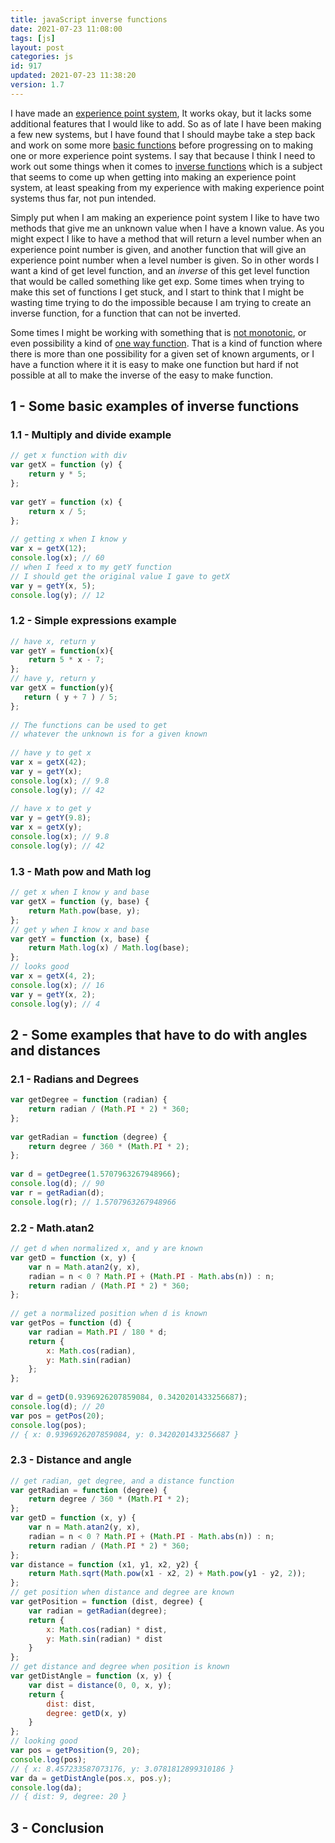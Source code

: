 ```yaml
---
title: javaScript inverse functions
date: 2021-07-23 11:08:00
tags: [js]
layout: post
categories: js
id: 917
updated: 2021-07-23 11:38:20
version: 1.7
---
```


I have made an [experience point system](/2020/04/27/js-javascript-example-exp-system/), It works okay, but it lacks some additional features that I would like to add. So as of late I have been making a few new systems, but I have found that I should maybe take a step back and work on some more [basic functions](/2019/12/26/js-function/) before progressing on to making one or more experience point systems. I say that because I think I need to work out some things when it comes to [inverse functions](https://en.wikipedia.org/wiki/Inverse_function) which is a subject that seems to come up when getting into making an experience point system, at least speaking from my experience with making experience point systems thus far, not pun intended. 

Simply put when I am making an experience point system I like to have two methods that give me an unknown value when I have a known value. As you might expect I like to have a method that will return a level number when an experience point number is given, and another function that will give an experience point number when a level number is given. So in other words I want a kind of get level function, and an _inverse_ of this get level function that would be called something like get exp. Some times when trying to make this set of functions I get stuck, and I start to think that I might be wasting time trying to do the impossible because I am trying to create an inverse function, for a function that can not be inverted. 

Some times I might be working with something that is [not monotonic](https://en.wikipedia.org/wiki/Monotonic_function), or even possibility a kind of [one way function](https://en.wikipedia.org/wiki/One-way_function). That is a kind of function where there is more than one possibility for a given set of known arguments, or I have a function where it it is easy to make one function but hard if not possible at all to make the inverse of the easy to make function.

<!-- more -->

## 1 - Some basic examples of inverse functions

### 1.1 - Multiply and divide example

```js
// get x function with div
var getX = function (y) {
    return y * 5;
};
 
var getY = function (x) {
    return x / 5;
};
 
// getting x when I know y
var x = getX(12);
console.log(x); // 60
// when I feed x to my getY function
// I should get the original value I gave to getX
var y = getY(x, 5);
console.log(y); // 12
```

### 1.2 - Simple expressions example

```js
// have x, return y
var getY = function(x){
    return 5 * x - 7;
};
// have y, return y
var getX = function(y){
   return ( y + 7 ) / 5;
};
 
// The functions can be used to get
// whatever the unknown is for a given known
 
// have y to get x
var x = getX(42);
var y = getY(x);
console.log(x); // 9.8
console.log(y); // 42
 
// have x to get y
var y = getY(9.8);
var x = getX(y);
console.log(x); // 9.8
console.log(y); // 42
```

### 1.3 - Math pow and Math log

```js
// get x when I know y and base
var getX = function (y, base) {
    return Math.pow(base, y);
};
// get y when I know x and base
var getY = function (x, base) {
    return Math.log(x) / Math.log(base);
};
// looks good
var x = getX(4, 2);
console.log(x); // 16
var y = getY(x, 2);
console.log(y); // 4
```

## 2 - Some examples that have to do with angles and distances

### 2.1 - Radians and Degrees

```js
var getDegree = function (radian) {
    return radian / (Math.PI * 2) * 360;
};
 
var getRadian = function (degree) {
    return degree / 360 * (Math.PI * 2);
};
 
var d = getDegree(1.5707963267948966);
console.log(d); // 90
var r = getRadian(d);
console.log(r); // 1.5707963267948966
```

### 2.2 - Math.atan2

```js
// get d when normalized x, and y are known
var getD = function (x, y) {
    var n = Math.atan2(y, x),
    radian = n < 0 ? Math.PI + (Math.PI - Math.abs(n)) : n;
    return radian / (Math.PI * 2) * 360;
};
 
// get a normalized position when d is known
var getPos = function (d) {
    var radian = Math.PI / 180 * d;
    return {
        x: Math.cos(radian),
        y: Math.sin(radian)
    };
};
 
var d = getD(0.9396926207859084, 0.3420201433256687);
console.log(d); // 20
var pos = getPos(20);
console.log(pos);
// { x: 0.9396926207859084, y: 0.3420201433256687 }
```

### 2.3 - Distance and angle

```js
// get radian, get degree, and a distance function
var getRadian = function (degree) {
    return degree / 360 * (Math.PI * 2);
};
var getD = function (x, y) {
    var n = Math.atan2(y, x),
    radian = n < 0 ? Math.PI + (Math.PI - Math.abs(n)) : n;
    return radian / (Math.PI * 2) * 360;
};
var distance = function (x1, y1, x2, y2) {
    return Math.sqrt(Math.pow(x1 - x2, 2) + Math.pow(y1 - y2, 2));
};
// get position when distance and degree are known
var getPosition = function (dist, degree) {
    var radian = getRadian(degree);
    return {
        x: Math.cos(radian) * dist,
        y: Math.sin(radian) * dist
    }
};
// get distance and degree when position is known
var getDistAngle = function (x, y) {
    var dist = distance(0, 0, x, y);
    return {
        dist: dist,
        degree: getD(x, y)
    }
};
// looking good
var pos = getPosition(9, 20);
console.log(pos);
// { x: 8.457233587073176, y: 3.0781812899310186 }
var da = getDistAngle(pos.x, pos.y);
console.log(da);
// { dist: 9, degree: 20 }
```

## 3 - Conclusion

